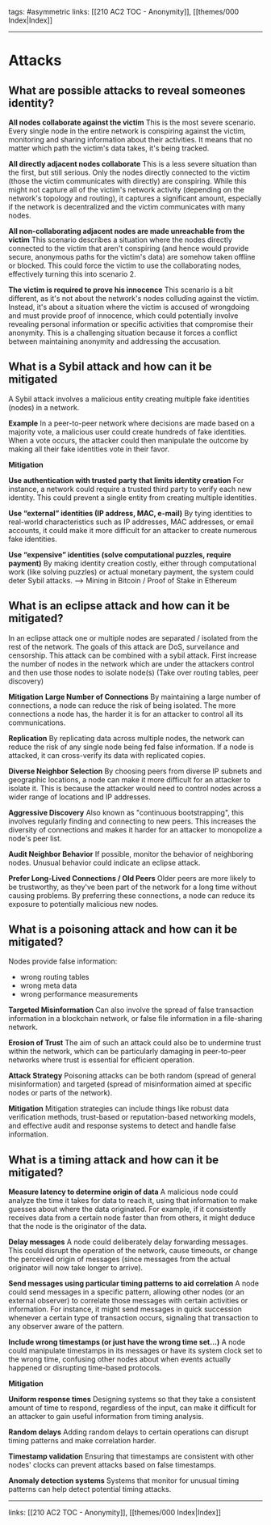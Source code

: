 tags: #asymmetric 
links:  [[210 AC2 TOC - Anonymity]], [[themes/000 Index|Index]]

---
# Attacks

## What are possible attacks to reveal someones identity?

**All nodes collaborate against the victim**
This is the most severe scenario. Every single node in the entire network is conspiring against the victim, monitoring and sharing information about their activities. It means that no matter which path the victim's data takes, it's being tracked.

**All directly adjacent nodes collaborate**
This is a less severe situation than the first, but still serious. Only the nodes directly connected to the victim (those the victim communicates with directly) are conspiring. While this might not capture all of the victim's network activity (depending on the network's topology and routing), it captures a significant amount, especially if the network is decentralized and the victim communicates with many nodes.

**All non-collaborating adjacent nodes are made unreachable from the victim**
This scenario describes a situation where the nodes directly connected to the victim that aren't conspiring (and hence would provide secure, anonymous paths for the victim's data) are somehow taken offline or blocked. This could force the victim to use the collaborating nodes, effectively turning this into scenario 2.

**The victim is required to prove his innocence**
This scenario is a bit different, as it's not about the network's nodes colluding against the victim. Instead, it's about a situation where the victim is accused of wrongdoing and must provide proof of innocence, which could potentially involve revealing personal information or specific activities that compromise their anonymity. This is a challenging situation because it forces a conflict between maintaining anonymity and addressing the accusation.


## What is a Sybil attack and how can it be mitigated

A Sybil attack involves a malicious entity creating multiple fake identities (nodes) in a network.

**Example**
In a peer-to-peer network where decisions are made based on a majority vote, a malicious user could create hundreds of fake identities. When a vote occurs, the attacker could then manipulate the outcome by making all their fake identities vote in their favor.

**Mitigation**

**Use authentication with trusted party that limits identity creation**
For instance, a network could require a trusted third party to verify each new identity. This could prevent a single entity from creating multiple identities.

**Use “external” identities (IP address, MAC, e-mail)**
By tying identities to real-world characteristics such as IP addresses, MAC addresses, or email accounts, it could make it more difficult for an attacker to create numerous fake identities.

**Use “expensive” identities (solve computational puzzles, require payment)**
By making identity creation costly, either through computational work (like solving puzzles) or actual monetary payment, the system could deter Sybil attacks. --> Mining in Bitcoin / Proof of Stake in Ethereum


## What is an eclipse attack and how can it be mitigated?

In an eclipse attack one or multiple nodes are separated / isolated from the rest of the network. The goals of this attack are DoS, surveilance and censorship. This attack can be combined with a sybil attack. First increase the number of nodes in the network which are under the attackers control and then use those nodes to isolate node(s) (Take over routing tables, peer discovery)

**Mitigation**
**Large Number of Connections**
By maintaining a large number of connections, a node can reduce the risk of being isolated. The more connections a node has, the harder it is for an attacker to control all its communications.

**Replication**
By replicating data across multiple nodes, the network can reduce the risk of any single node being fed false information. If a node is attacked, it can cross-verify its data with replicated copies.

**Diverse Neighbor Selection**
By choosing peers from diverse IP subnets and geographic locations, a node can make it more difficult for an attacker to isolate it. This is because the attacker would need to control nodes across a wider range of locations and IP addresses.
 
**Aggressive Discovery**
Also known as "continuous bootstrapping", this involves regularly finding and connecting to new peers. This increases the diversity of connections and makes it harder for an attacker to monopolize a node's peer list.

**Audit Neighbor Behavior**
If possible, monitor the behavior of neighboring nodes. Unusual behavior could indicate an eclipse attack.

**Prefer Long-Lived Connections / Old Peers**
Older peers are more likely to be trustworthy, as they've been part of the network for a long time without causing problems. By preferring these connections, a node can reduce its exposure to potentially malicious new nodes.


## What is a poisoning attack and how can it be mitigated?

Nodes provide false information:
- wrong routing tables
- wrong meta data
- wrong performance measurements

**Targeted Misinformation**
Can also involve the spread of false transaction information in a blockchain network, or false file information in a file-sharing network.

**Erosion of Trust**
The aim of such an attack could also be to undermine trust within the network, which can be particularly damaging in peer-to-peer networks where trust is essential for efficient operation.

**Attack Strategy**
Poisoning attacks can be both random (spread of general misinformation) and targeted (spread of misinformation aimed at specific nodes or parts of the network).

**Mitigation**
Mitigation strategies can include things like robust data verification methods, trust-based or reputation-based networking models, and effective audit and response systems to detect and handle false information.


## What is a timing attack and how can it be mitigated?

**Measure latency to determine origin of data**
A malicious node could analyze the time it takes for data to reach it, using that information to make guesses about where the data originated. For example, if it consistently receives data from a certain node faster than from others, it might deduce that the node is the originator of the data.
 
**Delay messages**
A node could deliberately delay forwarding messages. This could disrupt the operation of the network, cause timeouts, or change the perceived origin of messages (since messages from the actual originator will now take longer to arrive).

**Send messages using particular timing patterns to aid correlation**
A node could send messages in a specific pattern, allowing other nodes (or an external observer) to correlate those messages with certain activities or information. For instance, it might send messages in quick succession whenever a certain type of transaction occurs, signaling that transaction to any observer aware of the pattern.

**Include wrong timestamps (or just have the wrong time set...)**
A node could manipulate timestamps in its messages or have its system clock set to the wrong time, confusing other nodes about when events actually happened or disrupting time-based protocols.

**Mitigation**

**Uniform response times**
Designing systems so that they take a consistent amount of time to respond, regardless of the input, can make it difficult for an attacker to gain useful information from timing analysis.

**Random delays**
Adding random delays to certain operations can disrupt timing patterns and make correlation harder.

**Timestamp validation**
Ensuring that timestamps are consistent with other nodes' clocks can prevent attacks based on false timestamps.

**Anomaly detection systems**
Systems that monitor for unusual timing patterns can help detect potential timing attacks.

---
links:  [[210 AC2 TOC - Anonymity]], [[themes/000 Index|Index]]